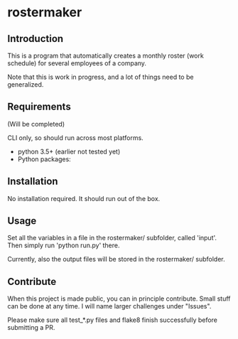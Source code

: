 # rostermaker

## Introduction

This is a program that automatically creates a monthly roster (work schedule) for several employees of a company.

Note that this is work in progress, and a lot of things need to be generalized.

## Requirements

(Will be completed)

CLI only, so should run across most platforms.

* python 3.5+ (earlier not tested yet)
* Python packages:

## Installation

No installation required. It should run out of the box.

## Usage

Set all the variables in a file in the rostermaker/ subfolder, called 'input'. Then simply run 'python run.py' there.

Currently, also the output files will be stored in the rostermaker/ subfolder.

## Contribute

When this project is made public, you can in principle contribute. Small stuff can be done at any time. I will name larger challenges under "Issues".

Please make sure all test_*.py files and flake8 finish successfully before submitting a PR.
